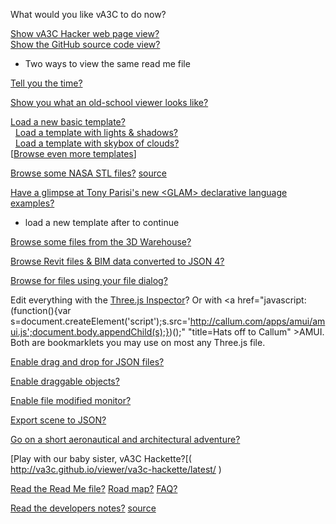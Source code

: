 
What would you like vA3C to do now?

[Show vA3C Hacker web page view?]( http://va3c.github.io/viewer/va3c-hacker/latest/ "browse files with vA3C Hacker" )  
[Show the GitHub source code view?]( https://github.com/va3c/viewer/tree/gh-pages/va3c-hacker "View or edit code with GitHub")  
- Two ways to view the same read me file

[Tell you the time?]( #demo-tell-you-the-time.js "listen carefully..." )

[Show you what an old-school viewer looks like?]( #dispatch-file-by-hash.js#../../va3c-viewer-html5/r8dev/va3c-viewer-r8dev.html#autocrapdoodle#noBackground#noGrid#noAxis#noGround "Hacker is faster, cheaper, smarter" )

[Load a new basic template?]( #dispatch-file-by-hash.js#../templates/template-basic.html "You can add files to this space..." )  
  &nbsp;  [Load a template with lights & shadows?]( #dispatch-file-by-hash.js#../templates/template-lights-shadows.html )  
  &nbsp;  [Load a template with skybox of clouds?]( #dispatch-file-by-hash.js#../templates/template-skybox.html )  
[[Browse even more templates]( #browse-templates.js )]  

<!--
[Browse some NASA STL files?]( #read-markdown.js#../../../nasa-samples/readme.md# ) 
-->

[Browse some NASA STL files?]( #dispatch-file-by-hash.js#../../../nasa-samples/browse-nasa-stl-models.html#displayInfo ) [source]( https://github.com/va3c/va3c.github.io/tree/master/nasa-samples )

[Have a glimpse at Tony Parisi's new &lt;GLAM> declarative language examples?]( #view-glam-models.js "make your style sheets 3D smarter" )  
- load a new template after to continue

<!--
[Browse some files from the 3D Warehouse?]( #browse-3dwarehouse-json-files.js "Collada files converted to JSON 3" )
-->
[Browse some files from the 3D Warehouse?]( #dispatch-file-by-hash.js#../../../3d-warehouse-samples/va3c-hacker-r2-3dev.html#displayInfo "Collada files converted to JSON 3" )

[Browse Revit files & BIM data converted to JSON 4?]( #browse-revit-json4-files.js "Thanks Jeremy!" )

[Browse for files using your file dialog?]( #browse-using-file-dialog.js "" )


Edit everything with the <a href="javascript:(function(){var script=document.createElement('script');script.type='text/javascript';script.src='https://rawgit.com/zz85/zz85-bookmarklets/master/js/ThreeInspector.js';document.body.appendChild(script);})()" title="Why invent your own when you can stand on the shoulders of giants?" >Three.js Inspector</a>?
Or with <a href="javascript:(function(){var s=document.createElement('script');s.src='http://callum.com/apps/amui/amui.js';document.body.appendChild(s);})();" "title=Hats off to Callum" >AMUI</a>. 
Both are bookmarklets you may use on most any Three.js file.


[Enable drag and drop for JSON files?]( #enable-drag-and-drop-json-files.js )

[Enable draggable objects?]( #enable-draggable-objects.js )

[Enable file modified monitor?]( #enable-file-modified-monitor.js "Thanks to Ben Howe" )

[Export scene to JSON?]( #export-scene-to-json.js )


[Go on a short aeronautical and architectural adventure?]( #demo-aeronautical-architectural.js "Makes heavy use of resources." ) 

[Play with our baby sister, vA3C Hackette?[( http://va3c.github.io/viewer/va3c-hackette/latest/ )

[Read the Read Me file?]( #read-markdown.js#../readme.md "You can view Hacker inside the Readme inside Hacker" ) [Road map?]( #read-markdown.js#../road-map.md ) [FAQ?]( #read-markdown.js#../faq.md )

[Read the developers notes?]( #read-markdown.js#../dev-notes.md "Developer? ROFL!") [source]( https://github.com/va3c/viewer/tree/gh-pages/va3c-hacker )



